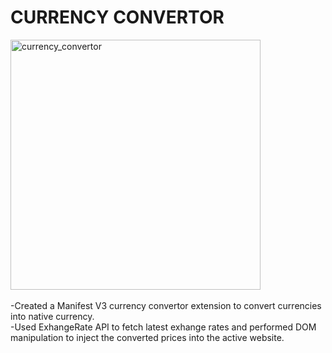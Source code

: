 # CURRENCY CONVERTOR
<img src="https://github.com/kshitijstc/Currency-Convertor-Extension/assets/144511712/f87df252-5dc8-48ba-b033-d9b7002a0d04" alt="currency_convertor" width="400"/><br><br>
-Created a Manifest V3 currency convertor extension to convert currencies into native currency.<br>
-Used ExhangeRate API to fetch latest exhange rates and performed DOM manipulation to inject the converted prices into the active website.
